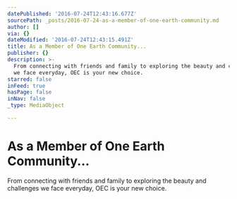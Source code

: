 ```yaml
---
datePublished: '2016-07-24T12:43:16.677Z'
sourcePath: _posts/2016-07-24-as-a-member-of-one-earth-community.md
author: []
via: {}
dateModified: '2016-07-24T12:43:15.491Z'
title: As a Member of One Earth Community...
publisher: {}
description: >-
  From connecting with friends and family to exploring the beauty and challenges
  we face everyday, OEC is your new choice.
starred: false
inFeed: true
hasPage: false
inNav: false
_type: MediaObject

---
```

# As a Member of One Earth Community...

From connecting with friends and family to exploring the beauty and challenges we face everyday, OEC is your new choice.